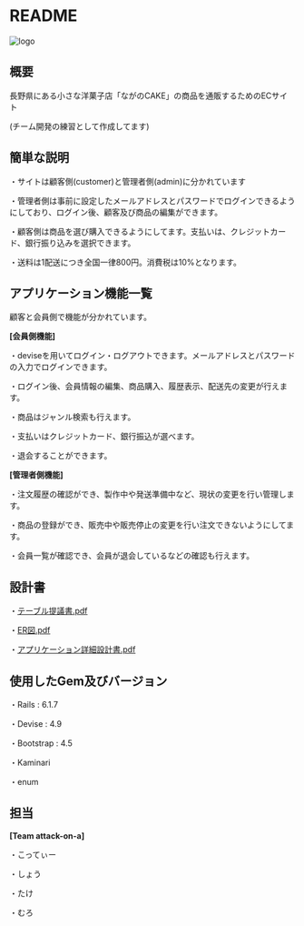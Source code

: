 # README

![logo](https://user-images.githubusercontent.com/122260585/227450985-32bf7af3-d4ae-4e5e-b839-49073bf64c5c.png)


## 概要
長野県にある小さな洋菓子店「ながのCAKE」の商品を通販するためのECサイト

(チーム開発の練習として作成してます)
## 簡単な説明
・サイトは顧客側(customer)と管理者側(admin)に分かれています

・管理者側は事前に設定したメールアドレスとパスワードでログインできるようにしており、ログイン後、顧客及び商品の編集ができます。

・顧客側は商品を選び購入できるようにしてます。支払いは、クレジットカード、銀行振り込みを選択できます。

・送料は1配送につき全国一律800円。消費税は10%となります。

## アプリケーション機能一覧
顧客と会員側で機能が分かれています。

**[会員側機能]**

・deviseを用いてログイン・ログアウトできます。メールアドレスとパスワードの入力でログインできます。

・ログイン後、会員情報の編集、商品購入、履歴表示、配送先の変更が行えます。

・商品はジャンル検索も行えます。

・支払いはクレジットカード、銀行振込が選べます。

・退会することができます。

**[管理者側機能]**

・注文履歴の確認ができ、製作中や発送準備中など、現状の変更を行い管理します。

・商品の登録ができ、販売中や販売停止の変更を行い注文できないようにしてます。

・会員一覧が確認でき、会員が退会しているなどの確認も行えます。

## 設計書

・[テーブル提議書.pdf](https://github.com/attack-on-a/nagano-cake/files/11059689/default.pdf)

・[ER図.pdf](https://github.com/attack-on-a/nagano-cake/files/11059722/ER.pdf)

・[アプリケーション詳細設計書.pdf](https://github.com/attack-on-a/nagano-cake/files/11059813/default.pdf)

## 使用したGem及びバージョン

・Rails : 6.1.7

・Devise : 4.9

・Bootstrap : 4.5

・Kaminari

・enum

## 担当
**[Team attack-on-a]**

・こってぃー

・しょう

・たけ

・むろ
